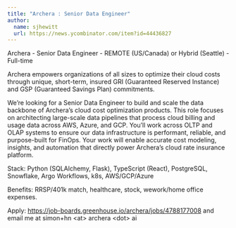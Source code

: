 ```yaml
---
title: "Archera : Senior Data Engineer"
author:
  name: sjhewitt
  url: https://news.ycombinator.com/item?id=44436827
---
```


<JobNavigation />

Archera - Senior Data Engineer - REMOTE (US&#x2F;Canada) or Hybrid (Seattle) - Full-time

Archera empowers organizations of all sizes to optimize their cloud costs through unique, short-term, insured GRI (Guaranteed Reserved Instance) and GSP (Guaranteed Savings Plan) commitments.

We’re looking for a Senior Data Engineer to build and scale the data backbone of Archera’s cloud cost optimization products. This role focuses on architecting large-scale data pipelines that process cloud billing and usage data across AWS, Azure, and GCP. You’ll work across OLTP and OLAP systems to ensure our data infrastructure is performant, reliable, and purpose-built for FinOps. Your work will enable accurate cost modeling, insights, and automation that directly power Archera’s cloud rate insurance platform.

Stack: Python (SQLAlchemy, Flask), TypeScript (React), PostgreSQL, Snowflake, Argo Workflows, k8s, AWS&#x2F;GCP&#x2F;Azure

Benefits: RRSP&#x2F;401k match, healthcare, stock, wework&#x2F;home office expenses.

Apply: <a href="https:&#x2F;&#x2F;job-boards.greenhouse.io&#x2F;archera&#x2F;jobs&#x2F;4788177008" rel="nofollow">https:&#x2F;&#x2F;job-boards.greenhouse.io&#x2F;archera&#x2F;jobs&#x2F;4788177008</a> and email me at simon+hn &lt;at&gt; archera &lt;dot&gt; ai
<JobApplication />
